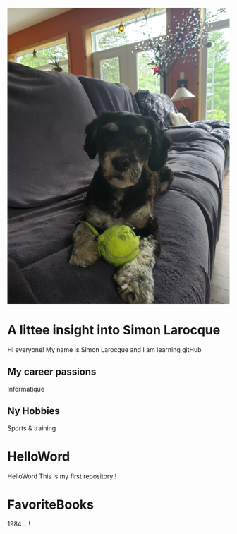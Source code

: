 ![headshot](20200628_135754.jpg)

# A littee insight into Simon Larocque
Hi everyone! My name is Simon Larocque and I am learning gitHub

## My career passions
Informatique

## Ny Hobbies
Sports & training

# HelloWord
HelloWord
This is my first repository !

# FavoriteBooks
1984... !
